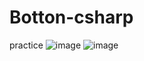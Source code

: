 # Botton-csharp
practice
![image](https://github.com/user-attachments/assets/18aa4120-41c9-434c-85d9-b7692414a199)
![image](https://github.com/user-attachments/assets/a49a9553-8944-4340-99fc-7783f76d5e17)
